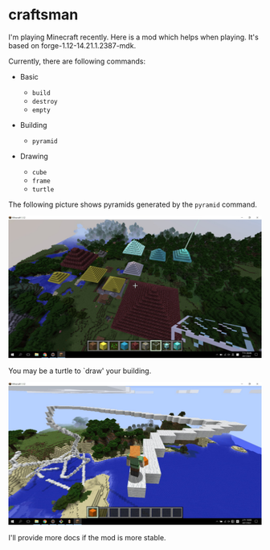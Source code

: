 # craftsman

I'm playing Minecraft recently. Here is a mod which helps when playing. It's based on forge-1.12-14.21.1.2387-mdk. 

Currently, there are following commands: 

- Basic 
    - `build`
    - `destroy`
    - `empty`

- Building
    - `pyramid`

- Drawing
    - `cube`
    - `frame`
    - `turtle`

The following picture shows pyramids generated by the `pyramid` command.

![pyramids](docs/images/pyramid_command.jpg)

You may be a turtle to `draw' your building.

![turtle](docs/images/turtle_command.jpg)

I'll provide more docs if the mod is more stable.